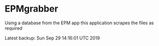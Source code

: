 # EPMgrabber
Using a database from the EPM app this application scrapes the files as required


Latest backup: Sun Sep 29 14:16:01 UTC 2019
